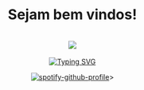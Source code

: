 <body>
<h1 align="center"> Sejam bem vindos! </h1>
<br>
<div align="center">
<img src="https://i.imgur.com/jws59v2.gif">
</div>
<br>
</div>
<div align="center"
     
[![Typing SVG](https://readme-typing-svg.herokuapp.com?font=Source+Serif+Pro&color=%23FC1161&duration=1500&multiline=true&height=175&lines=%E2%80%A2+Oi%2C+eu+sou+o+Henrique!;%E2%80%A2+Idade+%3A+22+anos;%E2%80%A2+Estudo%3A++F%C3%ADsica;%E2%80%A2+Pronomes%3A+ele+%2F+dele;%E2%80%A2+Pa%C3%ADs%3A+Brasil;%E2%80%A2+Idiomas%3A+Portugu%C3%AAs+%2F+Ingl%C3%AAs;%E2%80%A2+M%C3%BAsica%3A)](https://git.io/typing-svg)

[![spotify-github-profile](https://spotify-github-profile.vercel.app/api/view?uid=22z65sjmtimkkgrrxk554pkai&cover_image=true&theme=default&bar_color_cover=false&bar_color=fc1161)](https://github.com/kittinan/spotify-github-profile)>
